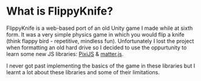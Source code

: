# What is FlippyKnife?

FlippyKnife is a web-based port of an old Unity game I made while at sixth form. It was a very simple physics game in which you would flip a knife (think flappy bird - repetitive, mindless fun). Unfortunately I lost the project when formatting an old hard drive so I decided to use the oppurtunity to learn some new JS libraries: <a href="https://pixijs.com/" target="_blank" rel="noreferrer">PixiJS</a> & <a href="https://brm.io/matter-js/" target="_blank" rel="noreferrer">matter.js</a>.

I never got past implementing the basics of the game in these libraries but I learnt a lot about these libraries and some of their limitations.

